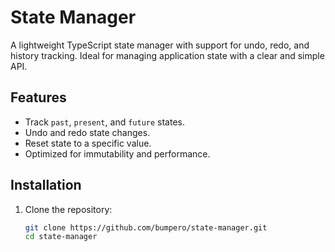 # State Manager

A lightweight TypeScript state manager with support for undo, redo, and history tracking. Ideal for managing application state with a clear and simple API.

## Features

- Track `past`, `present`, and `future` states.
- Undo and redo state changes.
- Reset state to a specific value.
- Optimized for immutability and performance.

## Installation

1. Clone the repository:
   ```bash
   git clone https://github.com/bumpero/state-manager.git
   cd state-manager
